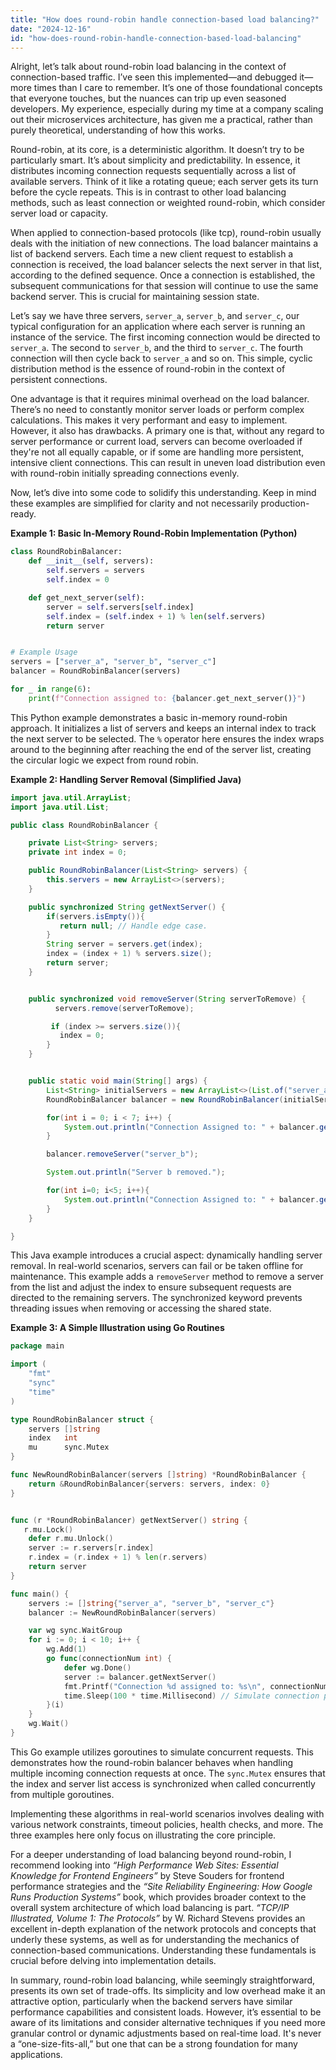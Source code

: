 ```yaml
---
title: "How does round-robin handle connection-based load balancing?"
date: "2024-12-16"
id: "how-does-round-robin-handle-connection-based-load-balancing"
---
```


Alright, let’s talk about round-robin load balancing in the context of connection-based traffic. I’ve seen this implemented—and debugged it—more times than I care to remember. It’s one of those foundational concepts that everyone touches, but the nuances can trip up even seasoned developers. My experience, especially during my time at a company scaling out their microservices architecture, has given me a practical, rather than purely theoretical, understanding of how this works.

Round-robin, at its core, is a deterministic algorithm. It doesn’t try to be particularly smart. It’s about simplicity and predictability. In essence, it distributes incoming connection requests sequentially across a list of available servers. Think of it like a rotating queue; each server gets its turn before the cycle repeats. This is in contrast to other load balancing methods, such as least connection or weighted round-robin, which consider server load or capacity.

When applied to connection-based protocols (like tcp), round-robin usually deals with the initiation of new connections. The load balancer maintains a list of backend servers. Each time a new client request to establish a connection is received, the load balancer selects the next server in that list, according to the defined sequence. Once a connection is established, the subsequent communications for that session will continue to use the same backend server. This is crucial for maintaining session state.

Let’s say we have three servers, `server_a`, `server_b`, and `server_c`, our typical configuration for an application where each server is running an instance of the service. The first incoming connection would be directed to `server_a`. The second to `server_b`, and the third to `server_c`. The fourth connection will then cycle back to `server_a` and so on. This simple, cyclic distribution method is the essence of round-robin in the context of persistent connections.

One advantage is that it requires minimal overhead on the load balancer. There’s no need to constantly monitor server loads or perform complex calculations. This makes it very performant and easy to implement. However, it also has drawbacks. A primary one is that, without any regard to server performance or current load, servers can become overloaded if they're not all equally capable, or if some are handling more persistent, intensive client connections. This can result in uneven load distribution even with round-robin initially spreading connections evenly.

Now, let’s dive into some code to solidify this understanding. Keep in mind these examples are simplified for clarity and not necessarily production-ready.

**Example 1: Basic In-Memory Round-Robin Implementation (Python)**

```python
class RoundRobinBalancer:
    def __init__(self, servers):
        self.servers = servers
        self.index = 0

    def get_next_server(self):
        server = self.servers[self.index]
        self.index = (self.index + 1) % len(self.servers)
        return server


# Example Usage
servers = ["server_a", "server_b", "server_c"]
balancer = RoundRobinBalancer(servers)

for _ in range(6):
    print(f"Connection assigned to: {balancer.get_next_server()}")
```

This Python example demonstrates a basic in-memory round-robin approach. It initializes a list of servers and keeps an internal index to track the next server to be selected. The `%` operator here ensures the index wraps around to the beginning after reaching the end of the server list, creating the circular logic we expect from round robin.

**Example 2: Handling Server Removal (Simplified Java)**

```java
import java.util.ArrayList;
import java.util.List;

public class RoundRobinBalancer {

    private List<String> servers;
    private int index = 0;

    public RoundRobinBalancer(List<String> servers) {
        this.servers = new ArrayList<>(servers);
    }

    public synchronized String getNextServer() {
        if(servers.isEmpty()){
           return null; // Handle edge case.
        }
        String server = servers.get(index);
        index = (index + 1) % servers.size();
        return server;
    }


    public synchronized void removeServer(String serverToRemove) {
          servers.remove(serverToRemove);

         if (index >= servers.size()){
           index = 0;
        }
    }


    public static void main(String[] args) {
        List<String> initialServers = new ArrayList<>(List.of("server_a", "server_b", "server_c"));
        RoundRobinBalancer balancer = new RoundRobinBalancer(initialServers);

        for(int i = 0; i < 7; i++) {
            System.out.println("Connection Assigned to: " + balancer.getNextServer());
        }

        balancer.removeServer("server_b");

        System.out.println("Server b removed.");

        for(int i=0; i<5; i++){
            System.out.println("Connection Assigned to: " + balancer.getNextServer());
        }
    }

}
```
This Java example introduces a crucial aspect: dynamically handling server removal. In real-world scenarios, servers can fail or be taken offline for maintenance. This example adds a `removeServer` method to remove a server from the list and adjust the index to ensure subsequent requests are directed to the remaining servers. The synchronized keyword prevents threading issues when removing or accessing the shared state.

**Example 3: A Simple Illustration using Go Routines**
```go
package main

import (
	"fmt"
	"sync"
	"time"
)

type RoundRobinBalancer struct {
	servers []string
	index   int
	mu      sync.Mutex
}

func NewRoundRobinBalancer(servers []string) *RoundRobinBalancer {
	return &RoundRobinBalancer{servers: servers, index: 0}
}


func (r *RoundRobinBalancer) getNextServer() string {
   r.mu.Lock()
    defer r.mu.Unlock()
    server := r.servers[r.index]
    r.index = (r.index + 1) % len(r.servers)
    return server
}

func main() {
	servers := []string{"server_a", "server_b", "server_c"}
	balancer := NewRoundRobinBalancer(servers)

	var wg sync.WaitGroup
	for i := 0; i < 10; i++ {
		wg.Add(1)
		go func(connectionNum int) {
			defer wg.Done()
			server := balancer.getNextServer()
			fmt.Printf("Connection %d assigned to: %s\n", connectionNum, server)
			time.Sleep(100 * time.Millisecond) // Simulate connection processing.
		}(i)
	}
	wg.Wait()
}
```

This Go example utilizes goroutines to simulate concurrent requests. This demonstrates how the round-robin balancer behaves when handling multiple incoming connection requests at once. The `sync.Mutex` ensures that the index and server list access is synchronized when called concurrently from multiple goroutines.

Implementing these algorithms in real-world scenarios involves dealing with various network constraints, timeout policies, health checks, and more. The three examples here only focus on illustrating the core principle.

For a deeper understanding of load balancing beyond round-robin, I recommend looking into *“High Performance Web Sites: Essential Knowledge for Frontend Engineers”* by Steve Souders for frontend performance strategies and the *“Site Reliability Engineering: How Google Runs Production Systems”* book, which provides broader context to the overall system architecture of which load balancing is part. *“TCP/IP Illustrated, Volume 1: The Protocols”* by W. Richard Stevens provides an excellent in-depth explanation of the network protocols and concepts that underly these systems, as well as for understanding the mechanics of connection-based communications. Understanding these fundamentals is crucial before delving into implementation details.

In summary, round-robin load balancing, while seemingly straightforward, presents its own set of trade-offs. Its simplicity and low overhead make it an attractive option, particularly when the backend servers have similar performance capabilities and consistent loads. However, it’s essential to be aware of its limitations and consider alternative techniques if you need more granular control or dynamic adjustments based on real-time load. It's never a “one-size-fits-all,” but one that can be a strong foundation for many applications.
